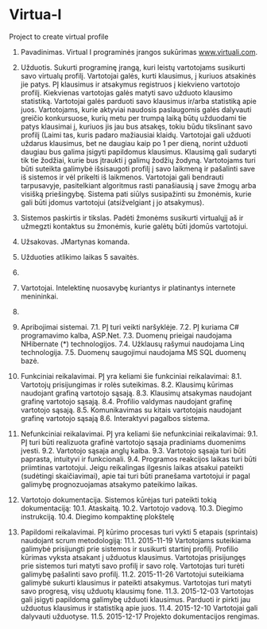 # Virtua-I
Project to create virtual profile

1.	Pavadinimas. Virtual I programinės įrangos sukūrimas www.virtuali.com.
2.	Užduotis. Sukurti programinę įrangą, kuri leistų vartotojams susikurti savo virtualų profilį. Vartotojai galės, kurti klausimus, į kuriuos atsakinės jie patys. PĮ klausimus ir atsakymus registruos į kiekvieno vartotojo profilį. Kiekvienas vartotojas galės matyti savo užduoto klausimo statistiką. Vartotojai galės parduoti savo klausimus ir/arba statistiką apie juos. Vartotojams, kurie aktyviai naudosis paslaugomis galės dalyvauti greičio konkursuose, kurių metu per trumpą laiką būtų užduodami tie patys klausimai į, kuriuos jis jau bus atsakęs, tokiu būdu tikslinant savo profilį (Laimi tas, kuris padaro mažiausiai klaidų. 
Vartotojai gali užduoti uždarus klausimus, bet ne daugiau kaip po 1 per dieną, norint užduoti daugiau bus galima įsigyti papildomus klausimus. Klausimą gali sudaryti tik tie žodžiai, kurie bus įtraukti į galimų žodžių žodyną. 
Vartotojams turi būti suteikta galimybė išsisaugoti profilį į savo laikmeną ir pašalinti save iš sistemos ir vėl prikelti iš laikmenos. Vartotojai gali bendrauti tarpusavyje, pasitelkiant algoritmus rasti panašiausią į save žmogų arba visišką priešingybę. Sistema pati siūlys susipažinti su žmonėmis, kurie gali būti įdomus vartotojui (atsižvelgiant į jo atsakymus).

3.	Sistemos paskirtis ir tikslas. Padėti žmonėms susikurti virtualųjį aš ir užmegzti kontaktus su žmonėmis, kurie galėtų būti įdomūs vartotojui.  
4.	Užsakovas. JMartynas komanda.

5.	Užduoties atlikimo laikas 5 savaitės.
6.	
6.	Vartotojai. Intelektinę nuosavybę kuriantys ir platinantys internete menininkai.
7.	
7.	Apribojimai sistemai.
7.1.	PĮ turi veikti naršyklėje.
7.2.	PĮ kuriama C# programavimo kalba, ASP.Net.
7.3.	Duomenų prieigai naudojama NHibernate (*) technologijos.
7.4.	Užklausų rašymui naudojama Linq technologija.
7.5.	Duomenų saugojimui naudojama MS SQL duomenų bazė.

8.	Funkciniai reikalavimai.  PĮ yra keliami šie funkciniai reikalavimai:
8.1.	Vartotojų prisijungimas ir rolės suteikimas.
8.2.	Klausimų kūrimas naudojant grafiną vartotojo sąsają.
8.3.	Klausimų atsakymas naudojant grafinę vartotojo sąsają.
8.4.	Profilio valdymas naudojant grafinę vartotojo sąsają.
8.5.	Komunikavimas su kitais vartotojais naudojant grafinę vartotojo sąsają
8.6.	Interaktyvi pagalbos sistema.

9.	Nefunkciniai reikalavimai. PĮ yra keliami šie nefunkciniai reikalavimai:
9.1.	PĮ turi būti realizuota grafinė vartotojo sąsaja pradiniams duomenims įvesti.
9.2.	Vartotojo sąsaja anglų kalba.
9.3.	Vartotojo sąsaja turi būti paprasta, intuityvi ir funkcionali.
9.4.	Programos reakcijos laikas turi būti  priimtinas vartotojui. Jeigu reikalingas ilgesnis laikas atsakui pateikti (sudėtingi skaičiavimai), apie tai turi būti pranešama vartotojui ir pagal galimybę prognozuojamas atsakymo pateikimo laikas.

10.	Vartotojo dokumentacija. Sistemos kūrėjas turi pateikti tokią dokumentaciją:
10.1.	Ataskaitą.
10.2.	Vartotojo vadovą.
10.3.	Diegimo instrukciją.
10.4.	Diegimo kompaktinę plokštelę

11.	Papildomi reikalavimai. PĮ kūrimo procesas turi vykti 5 etapais (sprintais) naudojant scrum metodologiją:
11.1.	2015-11-19 Vartotojams suteikiama galimybė prisijungti prie sistemos ir susikurti startinį profilį. Profilio kūrimas vyksta atsakant į užduotus klausimus. Vartotojas prisijungęs prie sistemos turi matyti savo profilį ir savo rolę. Vartotojas turi turėti galimybę pašalinti savo profilį.
11.2.	2015-11-26 Vartotojui suteikiama galimybė sukurti klausimus ir pateikti atsakymus. Vartotojas turi matyti savo progresą, visų užduotų klausimų fone.
11.3.	2015-12-03 Vartotojas gali įsigyti papildomą galimybę užduoti klausimus. Parduoti ir pirkti jau užduotus klausimus ir statistiką apie juos.
11.4.	2015-12-10 Vartotojai gali dalyvauti užduotyse.
11.5.	2015-12-17 Projekto dokumentacijos rengimas.
